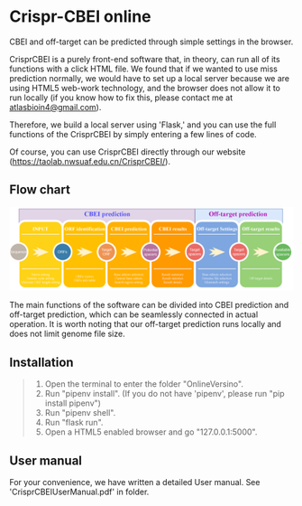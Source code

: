 # Crispr-CBEI online
CBEI and off-target can be predicted through simple settings in the browser.

CrisprCBEI is a purely front-end software that, in theory, can run all of its functions with a click HTML file. We found that if we wanted to use miss prediction normally, we would have to set up a local server because we are using HTML5 web-work technology, and the browser does not allow it to run locally (if you know how to fix this, please contact me at atlasbioin4@gmail.com).

Therefore, we build a local server using 'Flask,' and you can use the full functions of the CrisprCBEI by simply entering a few lines of code.

Of course, you can use CrisprCBEI directly through our website (https://taolab.nwsuaf.edu.cn/CrisprCBEI/).

## Flow chart

![CBEIflowcharts](./Image/CBEIflowcharts.png)

The main functions of the software can be divided into CBEI prediction and off-target prediction, which can be seamlessly connected in actual operation. It is worth noting that our off-target prediction runs locally and does not limit genome file size.

## Installation

>1. Open the terminal to enter the folder "OnlineVersino".
>2. Run "pipenv install". (If you do not have 'pipenv', please run "pip install pipenv")
>3. Run "pipenv shell".
>4. Run "flask run".
>5. Open a HTML5 enabled browser and go "127.0.0.1:5000".

## User manual

For your convenience, we have written a detailed User manual. See 'CrisprCBEIUserManual.pdf' in folder.